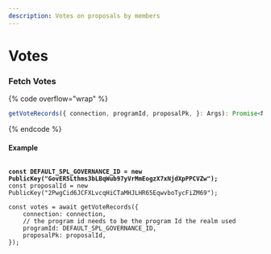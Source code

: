 ```yaml
---
description: Votes on proposals by members
---
```


# Votes

### Fetch Votes

{% code overflow="wrap" %}
```typescript
getVoteRecords({ connection, programId, proposalPk, }: Args): Promise<None | Some<ProgramAccount<VoteRecord>[]>>
```
{% endcode %}

#### Example

<pre class="language-javascript"><code class="lang-javascript"><strong>
</strong><strong>const DEFAULT_SPL_GOVERNANCE_ID = new PublicKey("GovER5Lthms3bLBqWub97yVrMmEogzX7xNjdXpPPCVZw");
</strong>const proposalId = new PublicKey("2PwgCid6JCFXLvcqHiCTaMHJLHR65EqwvboTycFiZM69");

const votes = await getVoteRecords({
    connection: connection,
    // the program id needs to be the program Id the realm used
    programId: DEFAULT_SPL_GOVERNANCE_ID,
    proposalPk: proposalId,
});</code></pre>
